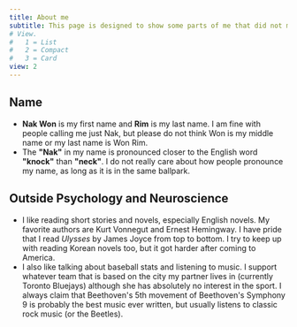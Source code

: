 ```yaml
---
title: About me
subtitle: This page is designed to show some parts of me that did not make it to the front page
# View.
#   1 = List
#   2 = Compact
#   3 = Card
view: 2
---
```

## Name
* **Nak Won** is my first name and **Rim** is my last name. I am fine with people calling me just Nak, but please do not think Won is my middle name or my last name is Won Rim.
* The **"Nak"** in my name is pronounced closer to the English word **"knock"** than **"neck"**. I do not really care about how people pronounce my name, as long as it is in the same ballpark.

## Outside Psychology and Neuroscience
* I like reading short stories and novels, especially English novels. My favorite authors are Kurt Vonnegut and Ernest Hemingway. I have pride that I read _Ulysses_ by James Joyce from top to bottom. I try to keep up with reading Korean novels too, but it got harder after coming to America.
* I also like talking about baseball stats and listening to music. I support whatever team that is based on the city my partner lives in (currently Toronto Bluejays) although she has absolutely no interest in the sport. I always claim that Beethoven's 5th movement of Beethoven's Symphony 9 is probably the best music ever written, but usually listens to classic rock music (or the Beetles).

